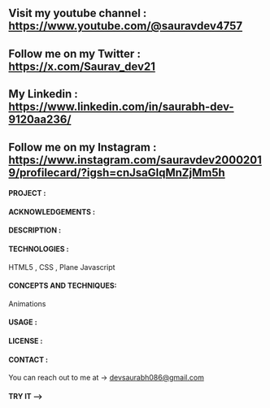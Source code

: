 
## Visit my youtube channel : https://www.youtube.com/@sauravdev4757
## Follow me on my Twitter : https://x.com/Saurav_dev21
## My Linkedin : https://www.linkedin.com/in/saurabh-dev-9120aa236/
## Follow me on my Instagram : https://www.instagram.com/sauravdev20002019/profilecard/?igsh=cnJsaGlqMnZjMm5h

#### PROJECT :



#### ACKNOWLEDGEMENTS :
#### DESCRIPTION :
#### TECHNOLOGIES :
HTML5 , CSS , Plane Javascript 

#### CONCEPTS AND TECHNIQUES:
Animations



#### USAGE :
#### LICENSE :
#### CONTACT :

You can reach out to me at -> devsaurabh086@gmail.com
#### TRY IT -->  
